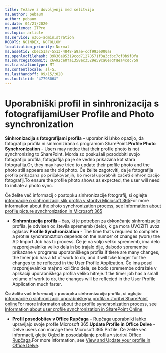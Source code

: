 ```yaml
---
title: Težave z dovoljenji med selitvijo
ms.author: pebaum
author: pebaum
ms.date: 04/21/2020
ms.audience: ITPro
ms.topic: article
ms.service: o365-administration
ROBOTS: NOINDEX, NOFOLLOW
localization_priority: Normal
ms.assetid: cbec51a7-5513-4848-a9ae-cdf993e000a8
ms.openlocfilehash: 39b36a85319ccd71278571f3a3cbbc7cf0b9f0fa
ms.sourcegitcommit: c6692ce0fa1358ec3529e59ca0ecdfdea4cdc759
ms.translationtype: MT
ms.contentlocale: sl-SI
ms.lasthandoff: 09/15/2020
ms.locfileid: "47798068"
---
```

# <a name="user-profile-and-photo-synchronization"></a><span data-ttu-id="7b669-102">Uporabniški profil in sinhronizacija s fotografijami</span><span class="sxs-lookup"><span data-stu-id="7b669-102">User Profile and Photo synchronization</span></span>

 <span data-ttu-id="7b669-103">**Sinhronizacija s fotografijami profila** – uporabniki lahko opazijo, da fotografija profila ni sinhronizirana s programom SharePoint.</span><span class="sxs-lookup"><span data-stu-id="7b669-103">**Profile Photo Synchronization** - Users may notice that their profile photo is not synchronizing to SharePoint.</span></span> <span data-ttu-id="7b669-104">Morda so poskušali posodobiti svojo fotografijo profila, fotografija pa je še vedno prikazana kot stara fotografija.</span><span class="sxs-lookup"><span data-stu-id="7b669-104">Or, they may have tried to update their profile photo and the photo still appears as the old photo.</span></span> <span data-ttu-id="7b669-105">Če želite zagotoviti, da je fotografija profila prikazana po pričakovanjih, bo moral uporabnik začeti sinhronizacijo fotografij.</span><span class="sxs-lookup"><span data-stu-id="7b669-105">To ensure the profile photo shows as expected, the user will need to initiate a photo sync.</span></span> 
  
<span data-ttu-id="7b669-106">Če želite več informacij o postopku sinhronizacije fotografij, si oglejte [informacije o sinhronizaciji slik profila v storitvi Microsoft 365](https://go.microsoft.com/fwlink/?linkid=2022634)</span><span class="sxs-lookup"><span data-stu-id="7b669-106">For more information about the photo synchronization process, see [Information about profile picture synchronization in Microsoft 365](https://go.microsoft.com/fwlink/?linkid=2022634)</span></span>
  
- <span data-ttu-id="7b669-107">**Sinhronizacija profila** – čas, ki je potreben za dokončanje sinhronizacije profila, je odvisen od števila sprememb (delo), ki ga mora UVOZITI uvoz oglasov.</span><span class="sxs-lookup"><span data-stu-id="7b669-107">**Profile Synchronization** - The time that's required to complete a profile synchronization depends on the number of changes (work) the AD Import Job has to process.</span></span> <span data-ttu-id="7b669-108">Če je na voljo veliko sprememb, ima delo razporejevalnika veliko dela in bo trajalo dlje, da bodo spremembe prikazane v programu uporabniškega profila.</span><span class="sxs-lookup"><span data-stu-id="7b669-108">If there are many changes, the timer job has a lot of work to do, and it will take longer for the changes to be reflected in the User Profile Application.</span></span> <span data-ttu-id="7b669-109">Če ima posel razporejevalnika majhno količino dela, se bodo spremembe odražale v aplikaciji uporabniškega profila veliko hitreje.</span><span class="sxs-lookup"><span data-stu-id="7b669-109">If the timer job has a small volume of work to do, the changes will be reflected in the User Profile Application much faster.</span></span> 
  
<span data-ttu-id="7b669-110">Če želite več informacij o postopku sinhronizacije profila, si oglejte [informacije o sinhronizaciji uporabniškega profila v storitvi SharePoint online](https://go.microsoft.com/fwlink/?linkid=2022639)</span><span class="sxs-lookup"><span data-stu-id="7b669-110">For more information about the profile synchronization process, see [Information about user profile synchronization in SharePoint Online](https://go.microsoft.com/fwlink/?linkid=2022639)</span></span>
    
- <span data-ttu-id="7b669-111">**Profil posodobitev v Office Rupčaga** – Rupčaga uporabniki lahko upravljajo svoje profile Microsoft 365.</span><span class="sxs-lookup"><span data-stu-id="7b669-111">**Update Profile in Office Delve** - Delve users can manage their Microsoft 365 Profile.</span></span> <span data-ttu-id="7b669-112">Če želite več informacij, glejte [Ogled in posodabljanje profila v storitvi Office Rupčaga](https://support.office.com/article/View-and-update-your-profile-in-Office-Delve-4e84343b-eedf-45a1-aeb9-8627ccca14ba).</span><span class="sxs-lookup"><span data-stu-id="7b669-112">For more information, see [View and Update your profile in Office Delve](https://support.office.com/article/View-and-update-your-profile-in-Office-Delve-4e84343b-eedf-45a1-aeb9-8627ccca14ba).</span></span>
    

